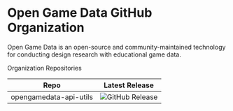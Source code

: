 # Open Game Data GitHub Organization

Open Game Data is an open-source and community-maintained technology for conducting design research with educational game data.

Organization Repositories

| Repo                   | Latest Release |
| ---                    | ---            |
| opengamedata-api-utils | ![GitHub Release](https://img.shields.io/github/v/release/opengamedata/opengamedata-api-utils?display_name=release) |

